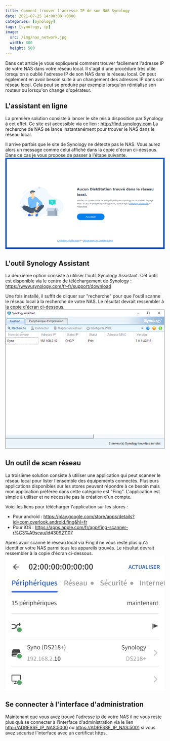```yaml
---
title: Comment trouver l'adresse IP de son NAS Synology
date: 2021-07-25 14:00:00 +0800
categories: [Synology]
tags: [synology, ip]
image:
  src: /img/nas_network.jpg
  width: 800
  height: 500
---
```

Dans cet article je vous expliquerai comment trouver facilement l'adresse IP de votre NAS dans votre réseau local.
Il s'agit d'une procédure très utile lorsqu'on a oublié l'adresse IP de son NAS dans le réseau local.
On peut également en avoir besoin suite à un changement des adresses IP dans son réseau local. Cela peut se produire par exemple lorsqu'on réintialise son routeur ou lorsqu'on change d'opérateur.

## L'assistant en ligne
La première solution consiste à lancer le site mis à disposition par Synology à cet effet.
Ce site est accessible via ce lien : <http://find.synology.com>
La recherche de NAS se lance instantanément pour trouver le NAS dans le réseau local.

Il arrive parfois que le site de Synology ne détecte pas le NAS. Vous aurez alors un message comme celui affiché dans la copie d'écran ci-dessous.
Dans ce cas je vous propose de passer à l'étape suivante.
![Desktop View](/img/synology_not_found_nas.PNG)

## L'outil Synology Assistant
La deuxième option consiste à utiliser l'outil Synology Assistant. Cet outil est disponible via le centre de téléchargement de Synology : <https://www.synology.com/fr-fr/support/download>

Une fois installé, il suffit de cliquer sur "recherche" pour que l'outil scanne le réseau local à la recherche de votre NAS. Le résultat devrait ressembler à la copie d'écran ci-dessous.
![Desktop View](/img/synology_assistant_found_nas.PNG)

## Un outil de scan réseau
La troisième solution consiste à utiliser une application qui peut scanner le réseau local pour lister l'ensemble des équipements connectés.
Plusieurs applications disponibles sur les stores peuvent répondre à ce besoin mais mon application préférée dans cette catégorie est "Fing".
L'application est simple à utiliser et ne nécessite pas la création d'un compte.

Voici les liens pour télécharger l'application sur les stores :
- Pour android : <https://play.google.com/store/apps/details?id=com.overlook.android.fing&hl=fr>
- Pour iOS : <https://apps.apple.com/fr/app/fing-scanner-r%C3%A9seau/id430921107>

Après avoir scanné le réseau local via Fing il ne vous reste plus qu'à identifier votre NAS parmi tous les appareils trouvés. Le résultat devrait ressembler à la copie d'écran ci-dessous.
![Desktop View](/img/fing_found_nas.jpg)

## Se connecter à l'interface d'administration
Maintenant que vous avez trouvé l'adresse ip de votre NAS il ne vous reste plus quà se connecter à l'interface d'administration via le lien <http://ADRESSE_IP_NAS:5000> ou <https://ADRESSE_IP_NAS:5001> si vous avez sécurisé l'interface avec un certificat https.

